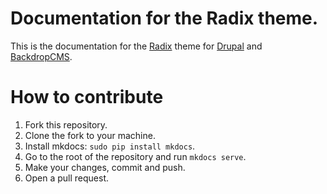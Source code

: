 # Documentation for the Radix theme.

This is the documentation for the [Radix](http://radixtheme.org) theme for [Drupal](http://drupal.org/project/radix) and [BackdropCMS](https://github.com/backdrop-contrib/radix).

# How to contribute

1. Fork this repository.
2. Clone the fork to your machine.
3. Install mkdocs: `sudo pip install mkdocs`.
4. Go to the root of the repository and run `mkdocs serve`.
5. Make your changes, commit and push.
6. Open a pull request.
